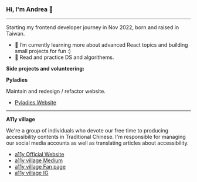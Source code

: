 ### Hi, I'm Andrea 👋
---
Starting my frontend developer journey in Nov 2022, born and raised in Taiwan.
- 🌱 I’m currently learning more about advanced React topics and building small projects for fun :)
- 📓 Read and practice DS and algorithems.

**Side projects and volunteering:**

**Pyladies**

Maintain and redesign / refactor website.
- [Pyladies Website](https://tw.pyladies.com/)

---

**A11y village**

We're a group of individuals who devote our free time to producing accessibility contents in Traditional Chinese.
I'm responsible for managing our social media accounts as well as translating articles about accessibility.

- [a11y Official Website](https://a11yvillage.coseeing.org/en)
- [a11y village Medium](https://medium.com/@accessdiversers)
- [a11y village Fan page](https://www.facebook.com/accessdiversers/)
- [a11y village IG](https://www.instagram.com/a11yvillage/)

<!-- ![Group 346](https://user-images.githubusercontent.com/84858081/219078363-d1438cfa-db99-480b-aa76-646a0fd7e10a.png) -->
<!--
**AndreaFan123/AndreaFan123** is a ✨ _special_ ✨ repository because its `README.md` (this file) appears on your GitHub profile.

Here are some ideas to get you started:

- 🔭 I’m currently working on ...
- 🌱 I’m currently learning ...
- 👯 I’m looking to collaborate on ...
- 🤔 I’m looking for help with ...
- 💬 Ask me about ...
- 📫 How to reach me: ...
- 😄 Pronouns: ...
- ⚡ Fun fact: ...
-->
